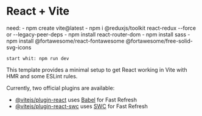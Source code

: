 # React + Vite

need:
    - npm create vite@latest
    - npm i @reduxjs/toolkit react-redux --force or --legacy-peer-deps
    - npm install react-router-dom
    - npm install sass
    - npm install @fortawesome/react-fontawesome @fortawesome/free-solid-svg-icons


    start whit: npm run dev


This template provides a minimal setup to get React working in Vite with HMR and some ESLint rules.

Currently, two official plugins are available:

- [@vitejs/plugin-react](https://github.com/vitejs/vite-plugin-react/blob/main/packages/plugin-react/README.md) uses [Babel](https://babeljs.io/) for Fast Refresh
- [@vitejs/plugin-react-swc](https://github.com/vitejs/vite-plugin-react-swc) uses [SWC](https://swc.rs/) for Fast Refresh
